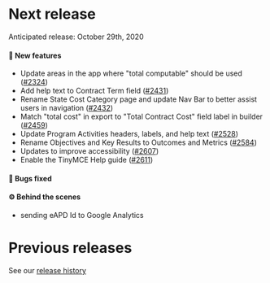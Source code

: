 # Next release

Anticipated release: October 29th, 2020

#### 🚀 New features

- Update areas in the app where "total computable" should be used ([#2324])
- Add help text to Contract Term field ([#2431])
- Rename State Cost Category page and update Nav Bar to better assist users in navigation ([#2432])
- Match "total cost" in export to "Total Contract Cost" field label in builder ([#2459])
- Update Program Activities headers, labels, and help text ([#2528])
- Rename Objectives and Key Results to Outcomes and Metrics ([#2584])
- Updates to improve accessibility ([#2607])
- Enable the TinyMCE Help guide ([#2611])

#### 🐛 Bugs fixed

#### ⚙️ Behind the scenes

- sending eAPD Id to Google Analytics

# Previous releases

See our [release history](https://github.com/CMSgov/eAPD/releases)

[#2324]: https://github.com/CMSgov/eAPD/issues/2324
[#2431]: https://github.com/CMSgov/eAPD/issues/2431
[#2432]: https://github.com/CMSgov/eAPD/issues/2432
[#2459]: https://github.com/CMSgov/eAPD/issues/2459
[#2528]: https://github.com/CMSgov/eAPD/issues/2528
[#2584]: https://github.com/CMSgov/eAPD/issues/2584
[#2607]: https://github.com/CMSgov/eAPD/issues/2607
[#2611]: https://github.com/CMSgov/eAPD/issues/2611
